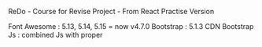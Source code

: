 ReDo - Course for Revise Project  - From React 
Practise Version

Font Awesome : 5.13, 5.14, 5.15 = now v4.7.0
Bootstrap : 5.1.3 CDN
Bootstrap Js : combined Js with proper
